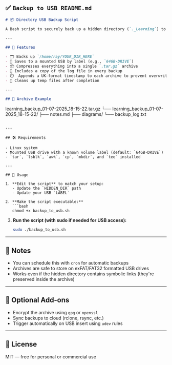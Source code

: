 ## ✅ `Backup to USB README.md`

```markdown
# 📦 Directory USB Backup Script

A Bash script to securely back up a hidden directory (`._Learning`) to a USB drive by creating timestamped `.tar.gz` archives. Each archive includes the backup log for traceability and reproducibility.

---

## 🔧 Features

- 🗂️ Backs up `/home/ray/YOUR_DIR_HERE`
- 💾 Saves to a mounted USB by label (e.g., `64GB-DRIVE`)
- 📦 Compresses everything into a single `.tar.gz` archive
- 🧠 Includes a copy of the log file in every backup
- ⏱️  Appends a UK-format timestamp to each archive to prevent overwriting
- 🧹 Cleans up temp files after completion

---

## 📂 Archive Example

```

learning\_backup\_01-07-2025\_18-15-22.tar.gz
└── learning\_backup\_01-07-2025\_18-15-22/
├── notes.md
├── diagrams/
└── backup\_log.txt

````

---

## 🛠️ Requirements

- Linux system
- Mounted USB drive with a known volume label (default: `64GB-DRIVE`)
- `tar`, `lsblk`, `awk`, `cp`, `mkdir`, and `tee` installed

---

## 🚀 Usage

1. **Edit the script** to match your setup:
   - Update the `HIDDEN_DIR` path
   - Update your USB `LABEL`

2. **Make the script executable:**
   ```bash
   chmod +x backup_to_usb.sh
````

3. **Run the script (with sudo if needed for USB access):**

   ```bash
   sudo ./backup_to_usb.sh
   ```

---

## 📒 Notes

* You can schedule this with `cron` for automatic backups
* Archives are safe to store on exFAT/FAT32 formatted USB drives
* Works even if the hidden directory contains symbolic links (they're preserved inside the archive)

---

## 🔐 Optional Add-ons

* Encrypt the archive using `gpg` or `openssl`
* Sync backups to cloud (rclone, rsync, etc.)
* Trigger automatically on USB insert using `udev` rules

---

## 📄 License

MIT — free for personal or commercial use

